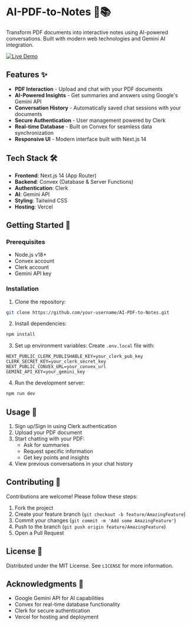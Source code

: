 
# AI-PDF-to-Notes 🤖📚

Transform PDF documents into interactive notes using AI-powered conversations. Built with modern web technologies and Gemini AI integration.

[![Live Demo](https://img.shields.io/badge/Live_Demo-Online-green?style=for-the-badge&logo=vercel)](https://ai-pdf-note-taker-gray.vercel.app/)

## Features ✨

- **PDF Interaction** - Upload and chat with your PDF documents
- **AI-Powered Insights** - Get summaries and answers using Google's Gemini API
- **Conversation History** - Automatically saved chat sessions with your documents
- **Secure Authentication** - User management powered by Clerk
- **Real-time Database** - Built on Convex for seamless data synchronization
- **Responsive UI** - Modern interface built with Next.js 14

## Tech Stack 🛠️

- **Frontend**: Next.js 14 (App Router)
- **Backend**: Convex (Database & Server Functions)
- **Authentication**: Clerk
- **AI**: Gemini API
- **Styling**: Tailwind CSS
- **Hosting**: Vercel

## Getting Started 🚀

### Prerequisites

- Node.js v18+
- Convex account
- Clerk account
- Gemini API key

### Installation

1. Clone the repository:
```bash
git clone https://github.com/your-username/AI-PDF-to-Notes.git
```

2. Install dependencies:
```bash
npm install
```

3. Set up environment variables:
Create `.env.local` file with:
```env
NEXT_PUBLIC_CLERK_PUBLISHABLE_KEY=your_clerk_pub_key
CLERK_SECRET_KEY=your_clerk_secret_key
NEXT_PUBLIC_CONVEX_URL=your_convex_url
GEMINI_API_KEY=your_gemini_key
```

4. Run the development server:
```bash
npm run dev
```

## Usage 📖

1. Sign up/Sign in using Clerk authentication
2. Upload your PDF document
3. Start chatting with your PDF:
   - Ask for summaries
   - Request specific information
   - Get key points and insights
4. View previous conversations in your chat history

## Contributing 🤝

Contributions are welcome! Please follow these steps:
1. Fork the project
2. Create your feature branch (`git checkout -b feature/AmazingFeature`)
3. Commit your changes (`git commit -m 'Add some AmazingFeature'`)
4. Push to the branch (`git push origin feature/AmazingFeature`)
5. Open a Pull Request

## License 📄

Distributed under the MIT License. See `LICENSE` for more information.

## Acknowledgments 🙏

- Google Gemini API for AI capabilities
- Convex for real-time database functionality
- Clerk for secure authentication
- Vercel for hosting and deployment
```

